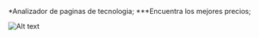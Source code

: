 *Analizador de paginas de tecnologia;
***Encuentra los mejores precios;

![Alt text](http://www.otbmanagement.es/wp-content/uploads/2012/12/icons-lupa-finish.jpg)
